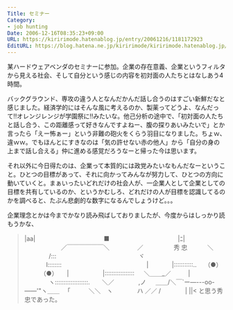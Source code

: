 ```yaml
---
Title: セミナー
Category:
- job hunting
Date: 2006-12-16T08:35:23+09:00
URL: https://kiririmode.hatenablog.jp/entry/20061216/1181172923
EditURL: https://blog.hatena.ne.jp/kiririmode/kiririmode.hatenablog.jp/atom/entry/8454420450078217819
---
```


某ハードウェアベンダのセミナーに参加。企業の存在意義、企業というフィルタから見える社会、そして自分という感じの内容を初対面の人たちとはなしあう4時間。

バックグラウンド、専攻の違う人となんだかんだ話し合うのはすごい新鮮だなと感じました。経済学的にはそんな風に考えるのか、製薬ってどうよ、なんだって!!オレンジレンジが学園祭に!!みたいな。他己分析の途中で、「初対面の人たちと話し合う、この距離感って好きなんですよねー、腹の探りあいみたいで」とか言ったら「えー怖ぁー」という非難の砲火をくらう羽目になりました。ちょｗ、違ｗｗ。でもほんとにすきなのは「気の許せない赤の他人」から「自分の身の上まで話し合える」仲に進める感覚だろうなーと帰った今は思います。

それ以外に今日得たのは、企業って本質的には政党みたいなもんだなーということ。ひとつの目標があって、それに向かってみんなが努力して、ひとつの方向に動いていくと。まぁいったいどれだけの社会人が、一企業人として企業としての目標を共有しているのか、というかむしろ、どれだけの人が目標を認識してるのかを調べると、たぶん悲劇的な数字になるんでしょうけど。。。

企業理念とかは今までかなり読み飛ばしておりましたが、今度からはしっかり読もうかな、
>|aa|
　　　　　　　　　　　■
　　　　　　　　　　　|ﾆ|
　　　　　　／￣￣￣￣￣￣＼
　　 　　／　　　　　秀 忠　　　 ＼
　　　　/:::　　 　　　　　　　　　　　 ヾ
　　 　 l::::::::　　　　　　　　　　　　　　|
　　 　 |:::::::::::..　 （●） 　 　 （●）　　| 　
　　　　|::::::::::::::::: 　 ＼＿＿_／ 　 　 |
　　　　ヽ:::::::::::::::::::.　　＼／　　　　,ノ
　 ＿＿/＼￣`ー―---oo-――'"ヽ＿＿
　「　　　＼＼　ヽ　　　　ハ ／／ /　　　　| 
||<
と思う秀忠であった。 
